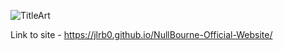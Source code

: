 ![TitleArt](https://github.com/JLRB0/NullBourne-Official-Website/blob/main/images/TitlewBG.jpg)

Link to site - https://jlrb0.github.io/NullBourne-Official-Website/

